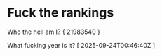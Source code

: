 # Fuck the rankings

Who the hell am I?
{ 21983540 }

What fucking year is it?
[ 2025-09-24T00:46:40Z ]
